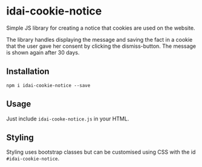 # idai-cookie-notice

Simple JS library for creating a notice that cookies are used on the website.

The library handles displaying the message and saving the fact in a cookie that the user
gave her consent by clicking the dismiss-button. The message is shown again after 30 days.

## Installation

    npm i idai-cookie-notice --save

## Usage

Just include `idai-cooke-notice.js` in your HTML.

## Styling

Styling uses bootstrap classes but can be customised using CSS with the id `#idai-cookie-notice`.
